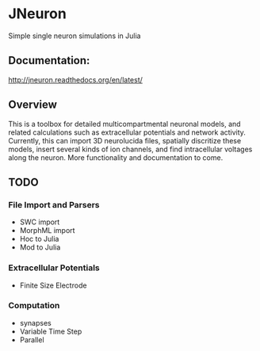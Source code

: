 # JNeuron
Simple single neuron simulations in Julia

## Documentation:
http://jneuron.readthedocs.org/en/latest/

## Overview

This is a toolbox for detailed multicompartmental neuronal models, and related calculations such as extracellular potentials and network activity. Currently, this can import 3D neurolucida files, spatially discritize these models, insert several kinds of ion channels, and find intracellular voltages along the neuron. More functionality and documentation to come.

## TODO

### File Import and Parsers
* SWC import
* MorphML import
* Hoc to Julia
* Mod to Julia

### Extracellular Potentials
* Finite Size Electrode

### Computation
* synapses
* Variable Time Step
* Parallel



